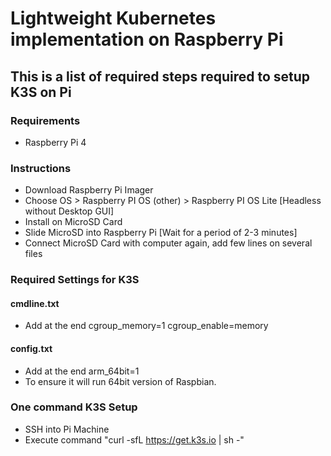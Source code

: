 # Lightweight Kubernetes implementation on Raspberry Pi

## This is a list of required steps required to setup K3S on Pi


### Requirements

- Raspberry Pi 4

### Instructions

- Download Raspberry Pi Imager
- Choose OS > Raspberry PI OS (other) > Raspberry PI OS Lite [Headless without Desktop GUI]
- Install on MicroSD Card
- Slide MicroSD into Raspberry Pi [Wait for a period of 2-3 minutes]
- Connect MicroSD Card with computer again, add few lines on several files

### Required Settings for K3S

#### cmdline.txt

- Add at the end cgroup_memory=1 cgroup_enable=memory

#### config.txt

- Add at the end arm_64bit=1
- To ensure it will run 64bit version of Raspbian.

### One command K3S Setup

- SSH into Pi Machine
- Execute command "curl -sfL https://get.k3s.io | sh -"
